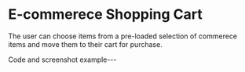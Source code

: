 # E-commerece Shopping Cart

The user can choose items from a pre-loaded selection of commerece items and move them to their cart for purchase. 

Code and screenshot example---
